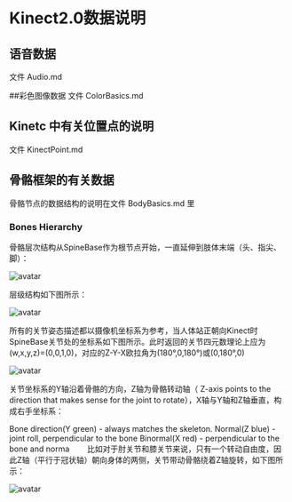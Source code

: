 # Kinect2.0数据说明
## 语音数据
文件 Audio.md

##彩色图像数据
文件 ColorBasics.md

## Kinetc 中有关位置点的说明
文件 KinectPoint.md

## 骨骼框架的有关数据
 骨骼节点的数据结构的说明在文件 BodyBasics.md 里


### Bones Hierarchy
骨骼层次结构从SpineBase作为根节点开始，一直延伸到肢体末端（头、指尖、脚）：

![avatar](/Kinect2.0_Bond_Joint.png)

层级结构如下图所示：

![avatar](/Kinect2.0_Hierarchy.png)

所有的关节姿态描述都以摄像机坐标系为参考，当人体站正朝向Kinect时SpineBase关节处的坐标系如下图所示。此时返回的关节四元数理论上应为(w,x,y,z)=(0,0,1,0)，对应的Z-Y-X欧拉角为(180°,0,180°)或(0,180°,0)

![avatar](/Kinect2.0_Coordinate_System.png)

关节坐标系的Y轴沿着骨骼的方向，Z轴为骨骼转动轴（ Z-axis points to the direction that makes sense for the joint to rotate），X轴与Y轴和Z轴垂直，构成右手坐标系：

Bone direction(Y green) - always matches the skeleton.
Normal(Z blue) - joint roll, perpendicular to the bone
Binormal(X red) - perpendicular to the bone and norma
　　比如对于肘关节和膝关节来说，只有一个转动自由度，因此Z轴（平行于冠状轴）朝向身体的两侧，关节带动骨骼绕着Z轴旋转，如下图所示：

![avatar](/Kinect2.0_Joint_Coordinates.png)
